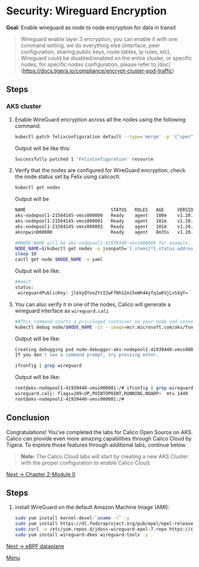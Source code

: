 # Security: Wireguard Encryption

**Goal:** Enable wireguard as node to node encryption for data in transit 

>Wireguard enable layer 3 encryption, you can enable it with one command setting, we do everything else (interface, peer configuration, sharing public keys, route tables, ip rules, etc), Wireguard could be disabled/enabled on the entire cluster, or specific nodes, for specific nodes configuration, please refer to [doc] (https://docs.tigera.io/compliance/encrypt-cluster-pod-traffic)


## Steps

### AKS cluster

1. Enable WireGuard encryption across all the nodes using the following command.

    
   ```bash
   kubectl patch felixconfiguration default --type='merge' -p '{"spec":{"wireguardEnabled":true}}'
   ```

   Output will be like this:
   ```bash
   Successfully patched 1 'FelixConfiguration' resource
   ```


2. Verify that the nodes are configured for WireGuard encryption, check the node status set by Felix using calicoctl. 

    ```bash
    kubectl get nodes
    ```
    
    Output will be
    ```bash
    NAME                                STATUS   ROLES   AGE     VERSION
    aks-nodepool1-21504145-vmss000000   Ready    agent   100m    v1.20.7
    aks-nodepool1-21504145-vmss000001   Ready    agent   101m    v1.20.7
    aks-nodepool1-21504145-vmss000002   Ready    agent   101m    v1.20.7
    aksnpwin000000                      Ready    agent   8m35s   v1.20.7
    ```

    ```bash
    ##NODE-NAME will be aks-nodepool1-41939440-vmss000000 for example.
    NODE_NAME=$(kubectl get nodes -o jsonpath='{.items[*].status.addresses[?(@.type=="Hostname")].address}'| awk '{print $1;}')
    sleep 10
    cactl get node $NODE_NAME -o yaml

    ```

    Output will be like:
    ```bash
    ##omit
    status:
     wireguardPublicKey: jlkVyQYooZYzI2wFfNhSZez5eWh44yfq1wKVjLvSXgY=
    ```

3. You can also verify it in one of the nodes, Calico will generate a wireguard interface as `wireguard.cali` 
   ```bash
   ##This command starts a privileged container on your node and connects to it over SSH.
   kubectl debug node/$NODE_NAME -it --image=mcr.microsoft.com/aks/fundamental/base-ubuntu:v0.0.11
   ```
   Output will be like:
   ```bash
   Creating debugging pod node-debugger-aks-nodepool1-41939440-vmss000001-c9bjq with container debugger on node aks-nodepool1-41939440-vmss000001.
   If you don't see a command prompt, try pressing enter.
   ```

   ```bash
   ifconfig | grep wireguard
   ```
   
   Output will be like:
   ```bash
   root@aks-nodepool1-41939440-vmss000001:/# ifconfig | grep wireguard
   wireguard.cali: flags=209<UP,POINTOPOINT,RUNNING,NOARP>  mtu 1440
   root@aks-nodepool1-41939440-vmss000001:/#
   ```

## Conclusion

Congratulations! You've completed the labs for Calico Open Source on AKS. Calico can provide even more amazing capabilities through Calico Cloud by Tigera. To explore those features through additional labs, continue below.

>**Note:** The Calico Cloud labs will start by creating a new AKS Cluster with the proper configuration to enable Calico Cloud.

[Next -> Chapter 2-Module 0](../calicocloud/creating-aks-cluster.md)


## Steps


1. install WireGuard on the default Amazon Machine Image (AMI):

   ```bash
   sudo yum install kernel-devel-`uname -r` -y
   sudo yum install https://dl.fedoraproject.org/pub/epel/epel-release-latest-7.noarch.rpm -y
   sudo curl -o /etc/yum.repos.d/jdoss-wireguard-epel-7.repo https://copr.fedorainfracloud.org/coprs/jdoss/wireguard/repo/epel-7/jdoss-wireguard-epel-7.repo
   sudo yum install wireguard-dkms wireguard-tools -y
   ```

[Next -> eBPF dataplane](.../modules/ebpf-dataplane.md)

[Menu](../README.md)